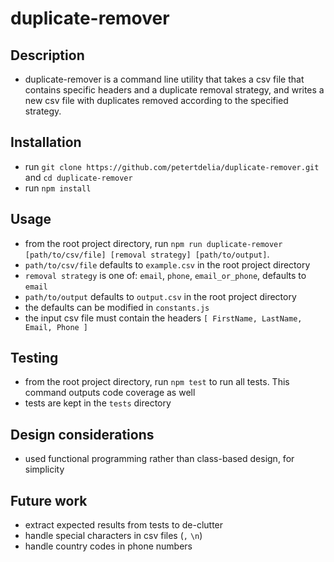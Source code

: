 # duplicate-remover

## Description
- duplicate-remover is a command line utility that takes a csv file that contains specific headers and a duplicate removal strategy, and writes a new csv file with duplicates removed according to the specified strategy.

## Installation
- run `git clone https://github.com/petertdelia/duplicate-remover.git` and `cd duplicate-remover`
- run `npm install`

## Usage
- from the root project directory, run `npm run duplicate-remover [path/to/csv/file] [removal strategy] [path/to/output]`.
- `path/to/csv/file` defaults to `example.csv` in the root project directory
- `removal strategy` is one of: `email`, `phone`, `email_or_phone`, defaults to `email`
- `path/to/output` defaults to `output.csv` in the root project directory
- the defaults can be modified in `constants.js`
- the input csv file must contain the headers `[ FirstName, LastName, Email, Phone ]`

## Testing
- from the root project directory, run `npm test` to run all tests. This command outputs code coverage as well
- tests are kept in the `tests` directory

## Design considerations
- used functional programming rather than class-based design, for simplicity

## Future work
- extract expected results from tests to de-clutter
- handle special characters in csv files (`,` `\n`)
- handle country codes in phone numbers